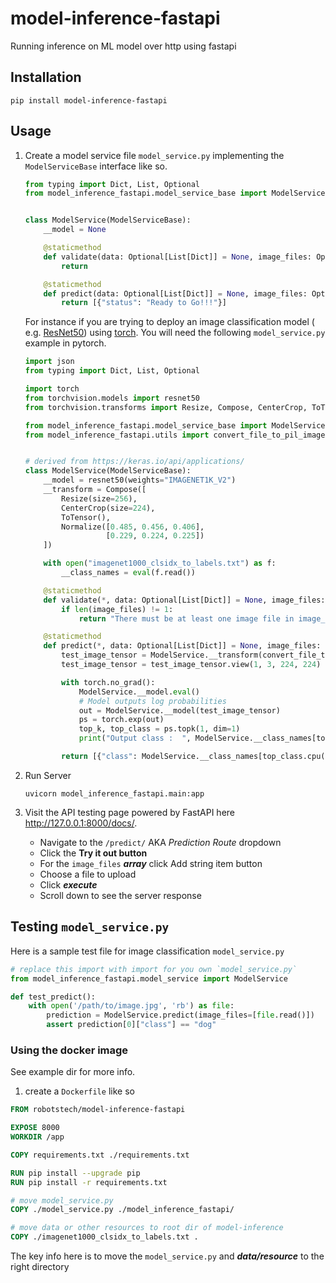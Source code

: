 # model-inference-fastapi

Running inference on ML model over http using fastapi

## Installation

```shell
pip install model-inference-fastapi
```

## Usage

1. Create a model service file `model_service.py` implementing the `ModelServiceBase` interface like so.
   ```python
   from typing import Dict, List, Optional
   from model_inference_fastapi.model_service_base import ModelServiceBase
   
   
   class ModelService(ModelServiceBase):
       __model = None
   
       @staticmethod
       def validate(data: Optional[List[Dict]] = None, image_files: Optional[List[bytes]] = None) -> Optional[str]:
           return
   
       @staticmethod
       def predict(data: Optional[List[Dict]] = None, image_files: Optional[List[bytes]] = None) -> List[Dict]:
           return [{"status": "Ready to Go!!!"}]
   ```

   For instance if you are trying to deploy an image classification model (
   e.g. [ResNet50](https://arxiv.org/abs/1512.03385)) using [torch](https://pytorch.org/tutorials/beginner/transfer_learning_tutorial.html). You will need
   the following `model_service.py` example in pytorch.
   ```python
   import json
   from typing import Dict, List, Optional
   
   import torch
   from torchvision.models import resnet50
   from torchvision.transforms import Resize, Compose, CenterCrop, ToTensor, Normalize
   
   from model_inference_fastapi.model_service_base import ModelServiceBase
   from model_inference_fastapi.utils import convert_file_to_pil_image
   
   
   # derived from https://keras.io/api/applications/
   class ModelService(ModelServiceBase):
       __model = resnet50(weights="IMAGENET1K_V2")
       __transform = Compose([
           Resize(size=256),
           CenterCrop(size=224),
           ToTensor(),
           Normalize([0.485, 0.456, 0.406],
                     [0.229, 0.224, 0.225])
       ])
   
       with open("imagenet1000_clsidx_to_labels.txt") as f:
           __class_names = eval(f.read())
   
       @staticmethod
       def validate(*, data: Optional[List[Dict]] = None, image_files: Optional[List[bytes]] = None):
           if len(image_files) != 1:
               return "There must be at least one image file in image_files"
   
       @staticmethod
       def predict(*, data: Optional[List[Dict]] = None, image_files: Optional[List[bytes]] = None) -> List[Dict]:
           test_image_tensor = ModelService.__transform(convert_file_to_pil_image(image_files[0]))
           test_image_tensor = test_image_tensor.view(1, 3, 224, 224)
   
           with torch.no_grad():
               ModelService.__model.eval()
               # Model outputs log probabilities
               out = ModelService.__model(test_image_tensor)
               ps = torch.exp(out)
               top_k, top_class = ps.topk(1, dim=1)
               print("Output class :  ", ModelService.__class_names[top_class.cpu().numpy()[0][0]])
   
           return [{"class": ModelService.__class_names[top_class.cpu().numpy()[0][0]]}]
   ```

2. Run Server
   ```shell
   uvicorn model_inference_fastapi.main:app
   ```

3. Visit the API testing page powered by FastAPI here http://127.0.0.1:8000/docs/.
    - Navigate to the `/predict/` AKA _Prediction Route_ dropdown
    - Click the **Try it out button**
    - For the `image_files` _**array**_ click Add string item button
    - Choose a file to upload
    - Click **_execute_**
    - Scroll down to see the server response

## Testing `model_service.py`

Here is a sample test file for image classification `model_service.py`

```python
# replace this import with import for you own `model_service.py`
from model_inference_fastapi.model_service import ModelService

def test_predict():
    with open('/path/to/image.jpg', 'rb') as file:
        prediction = ModelService.predict(image_files=[file.read()])
        assert prediction[0]["class"] == "dog" 
```

### Using the docker image
See example dir for more info.
1. create a `Dockerfile` like so
```Dockerfile
FROM robotstech/model-inference-fastapi

EXPOSE 8000
WORKDIR /app

COPY requirements.txt ./requirements.txt

RUN pip install --upgrade pip
RUN pip install -r requirements.txt

# move model_service.py
COPY ./model_service.py ./model_inference_fastapi/

# move data or other resources to root dir of model-inference
COPY ./imagenet1000_clsidx_to_labels.txt .
```

The key info here is to move the `model_service.py` and **_data/resource_** to the right directory
